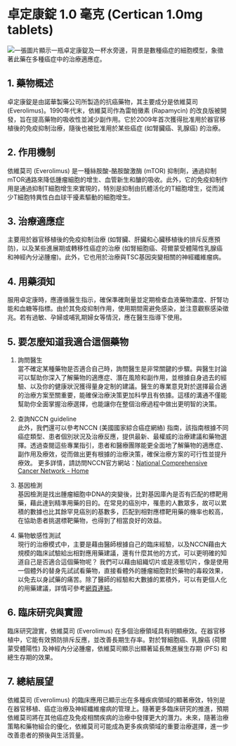 # 卓定康錠 1.0 毫克 (Certican 1.0mg tablets) 
![一張圖片顯示一瓶卓定康錠及一杯水旁邊，背景是數種癌症的細胞模型，象徵著此藥在多種癌症中的治療適應症。](https://i.imgur.com/ZEIjTPo.jpeg)

## 1. **藥物概述**

卓定康錠是由諾華製藥公司所製造的抗癌藥物，其主要成分是依維莫司 (Everolimus)。1990年代末，依維莫司作為雷帕黴素 (Rapamycin) 的改良版被開發，旨在提高藥物的吸收性並減少副作用。它於2009年首次獲得批准用於器官移植後的免疫抑制治療，隨後也被批准用於某些癌症 (如腎臟癌、乳腺癌) 的治療。

## 2. **作用機制**

依維莫司 (Everolimus) 是一種絲胺酸-酪胺酸激酶 (mTOR) 抑制劑，通過抑制mTOR通路來降低腫瘤細胞的增生、血管新生和醣的吸收。此外，它的免疫抑制作用是通過抑制T細胞增生來實現的，特別是抑制由抗體活化的T細胞增生，從而減少T細胞特異性白血球干擾素驅動的細胞增生。

## 3. **治療適應症**

主要用於器官移植後的免疫抑制治療 (如腎臟、肝臟和心臟移植後的排斥反應預防)，以及某些進展期或轉移性癌症的治療 (如腎細胞癌、荷爾蒙受體陽性乳腺癌和神經內分泌腫瘤)。此外，它也用於治療與TSC基因突變相關的神經纖維瘤病。

## 4. **用藥須知**

 服用卓定康時，應遵循醫生指示，確保準確劑量並定期檢查血液藥物濃度、肝腎功能和血糖等指標。由於其免疫抑制作用，使用期間需避免感染，並注意觀察感染徵兆。若有過敏、孕婦或哺乳期婦女等情況，應在醫生指導下使用。

## 5. **要怎麼知道我適合這個藥物**

1. 詢問醫生  
當不確定某種藥物是否適合自己時，詢問醫生是非常關鍵的步驟。與醫生討論可以幫助你深入了解藥物的適應症、潛在風險和副作用，並根據自身過去的經驗、以及你的健康狀況獲得量身定制的建議。醫生的專業意見對於選擇最合適的治療方案至關重要，能確保治療決策更加科學且有依據。這樣的溝通不僅能幫助你全面掌握治療選擇，也能讓你在整個治療過程中做出更明智的決策。 

2. 查詢NCCN guideline  
此外，我們還可以參考NCCN (美國國家綜合癌症網絡) 指南，該指南根據不同癌症類型、患者個別狀況及治療反應，提供最新、最權威的治療建議和藥物選擇。透過查閱這些專業指引，患者和醫療團隊能更全面地了解藥物的適應症、副作用及療效，從而做出更有根據的治療決策，確保治療方案的可行性並提升療效。 
更多詳情，請訪問NCCN官方網站：[National Comprehensive Cancer Network - Home](https://www.nccn.org/)

3. 基因檢測  
基因檢測是找出腫瘤細胞中DNA的突變後，比對基因庫內是否有匹配的標靶用藥，藉此達到精準用藥的目的。在常見的癌別中，罹患的人數眾多，故可以累積的數據也比其餘罕見癌別的基數多，匹配到相對應標靶用藥的機率也較高，在協助患者挑選標靶藥物，也得到了相當良好的效益。 

4. 藥物敏感性測試  
現行的治療模式中，主要是藉由醫師根據自己的臨床經驗，以及NCCN藉由大規模的臨床試驗給出相對應用藥建議，還有什麼其他的方式，可以更明確的知道自己是否適合這個藥物呢？ 
我們可以藉由組織切片或是液態切片，像是使用一個體外的替身先試試看藥物，直接看體外的腫瘤細胞對於藥物的毒殺效果，以免去以身試藥的痛苦。除了醫師的經驗和大數據的累積外，可以有更個人化的用藥建議，詳情可參考[網頁連結](https://info.cancerfree.io/)。 

## 6. **臨床研究與實證**

臨床研究證實，依維莫司 (Everolimus) 在多個治療領域具有明顯療效。在器官移植中，它能有效預防排斥反應，並改善長期生存率。對於腎細胞癌、乳腺癌 (荷爾蒙受體陽性) 及神經內分泌腫瘤，依維莫司顯示出顯著延長無進展生存期 (PFS) 和總生存期的效果。

## 7. **總結展望**

依維莫司 (Everolimus) 的臨床應用已顯示出在多種疾病領域的顯著療效，特別是在器官移植、癌症治療及神經纖維瘤病的管理上。隨著更多臨床研究的推進，預期依維莫司將在其他癌症及免疫相關疾病的治療中發揮更大的潛力。未來，隨著治療策略和藥物組合的優化，依維莫司可能成為更多疾病領域的重要治療選擇，進一步改善患者的預後與生活質量。
